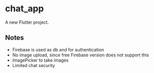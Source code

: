 # chat_app

A new Flutter project.

## Notes
* Firebase is used as db and for authentication
* No image upload, since free Firebase version does not support this
* ImagePicker to take images
* Limited chat security